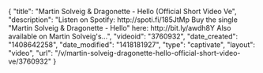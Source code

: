 {
    "title": "Martin Solveig & Dragonette - Hello (Official Short Video Ve",
    "description": "Listen on Spotify: http:\/\/spoti.fi\/185JtMp Buy the single \"Martin Solveig & Dragonette - Hello\" here: http:\/\/bit.ly\/awdh8Y Also available on Martin Solveig's...",
    "videoid": "3760932",
    "date_created": "1408642258",
    "date_modified": "1418181927",
    "type": "captivate",
    "layout": "video",
    "url": "\/v\/martin-solveig-dragonette-hello-official-short-video-ve\/3760932"
}